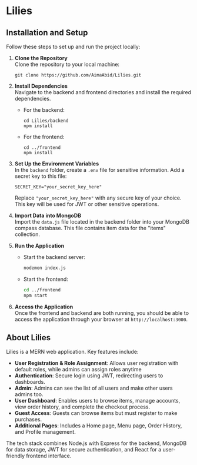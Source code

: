 # Lilies

## Installation and Setup

Follow these steps to set up and run the project locally:

1. **Clone the Repository**  
   Clone the repository to your local machine:
   ```
   git clone https://github.com/AimaAbid/Lilies.git
   ```

2. **Install Dependencies**  
   Navigate to the backend and frontend directories and install the required dependencies.
   
   - For the backend:
     ```
     cd Lilies/backend
     npm install
     ```
   - For the frontend:
     ```
     cd ../frontend
     npm install
     ```

3. **Set Up the Environment Variables**  
   In the `backend` folder, create a `.env` file for sensitive information. Add a secret key to this file:
   ```
   SECRET_KEY="your_secret_key_here"
   ```
   Replace `"your_secret_key_here"` with any secure key of your choice. This key will be used for JWT or other sensitive operations.

4. **Import Data into MongoDB**  
   Import the `data.js` file located in the backend folder into your MongoDB compass database. This file contains  item data for the "items" collection.

5. **Run the Application**  
   - Start the backend server:
     ```bash
     nodemon index.js
     ```
   - Start the frontend:
     ```bash
     cd ../frontend
     npm start
     ```

6. **Access the Application**  
   Once the frontend and backend are both running, you should be able to access the application through your browser at `http://localhost:3000`.



## About Lilies

Lilies is a MERN web application. Key features include:

- **User Registration & Role Assignment**: Allows user registration with default roles, while admins can assign roles anytime
- **Authentication**: Secure login using JWT, redirecting users to dashboards.
- **Admin**: Admins can  see the list of all users and make other users admins too.
- **User Dashboard**: Enables users to browse items, manage accounts, view order history, and complete the checkout process. 
- **Guest Access**: Guests can browse items but must register to make purchases.
- **Additional Pages**: Includes a Home page, Menu page, Order History, and Profile management.

The tech stack combines Node.js with Express for the backend, MongoDB for data storage, JWT for secure authentication, and React for a user-friendly frontend interface.
